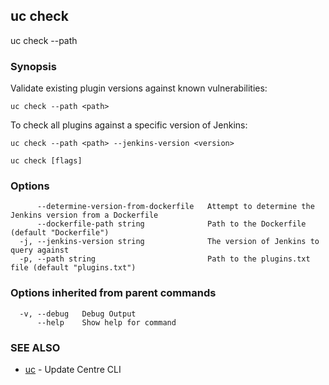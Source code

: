 ## uc check

uc check --path <path>

### Synopsis

Validate existing plugin versions against known vulnerabilities:

    uc check --path <path>

To check all plugins against a specific version of Jenkins:

    uc check --path <path> --jenkins-version <version>


```
uc check [flags]
```

### Options

```
      --determine-version-from-dockerfile   Attempt to determine the Jenkins version from a Dockerfile
      --dockerfile-path string              Path to the Dockerfile (default "Dockerfile")
  -j, --jenkins-version string              The version of Jenkins to query against
  -p, --path string                         Path to the plugins.txt file (default "plugins.txt")
```

### Options inherited from parent commands

```
  -v, --debug   Debug Output
      --help    Show help for command
```

### SEE ALSO

* [uc](uc.md)	 - Update Centre CLI

